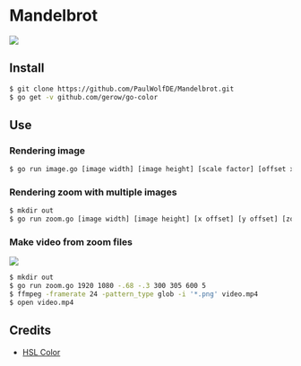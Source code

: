 # Mandelbrot

[<img src="https://img.shields.io/badge/License-GPL 3-important.svg">](https://gnu.org/licenses/gpl-3.0.html)

## Install

```sh
$ git clone https://github.com/PaulWolfDE/Mandelbrot.git
$ go get -v github.com/gerow/go-color
```

## Use

### Rendering image
```sh
$ go run image.go [image width] [image height] [scale factor] [offset x] [offset y] [formula iterations] [color scheme] > mandelbrot.png
```

### Rendering zoom with multiple images
```sh
$ mkdir out
$ go run zoom.go [image width] [image height] [x offset] [y offset] [zoom iterations] [scale factor] [formula iterations] [color scheme]
```

### Make video from zoom files

[<img src="https://img.shields.io/badge/Rquirement-FFMPEG-blue.svg">](https://ffmpeg.org/)

```sh
$ mkdir out
$ go run zoom.go 1920 1080 -.68 -.3 300 305 600 5
$ ffmpeg -framerate 24 -pattern_type glob -i '*.png' video.mp4
$ open video.mp4
```

## Credits

- [HSL Color](https://github.com/gerow/go-color)